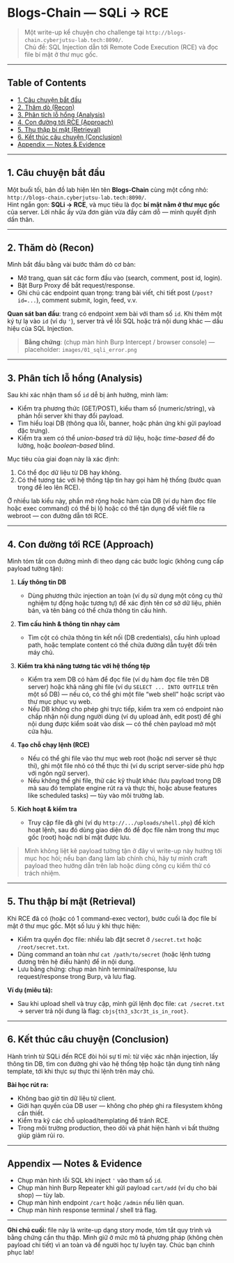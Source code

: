 # Blogs-Chain — SQLi → RCE

> Một write-up kể chuyện cho challenge tại `http://blogs-chain.cyberjutsu-lab.tech:8090/`.  
> Chủ đề: SQL Injection dẫn tới Remote Code Execution (RCE) và đọc file bí mật ở thư mục gốc.

---

## Table of Contents
- [1. Câu chuyện bắt đầu](#1-câu-chuyện-bắt-đầu)
- [2. Thăm dò (Recon)](#2-thăm-dò-recon)
- [3. Phân tích lỗ hổng (Analysis)](#3-phân-tích-lỗ-hổng-analysis)
- [4. Con đường tới RCE (Approach)](#4-con-đường-tới-rce-approach)
- [5. Thu thập bí mật (Retrieval)](#5-thu-thập-bí-mật-retrieval)
- [6. Kết thúc câu chuyện (Conclusion)](#6-kết-thúc-câu-chuyện-conclusion)
- [Appendix — Notes & Evidence](#appendix--notes--evidence)

---

## 1. Câu chuyện bắt đầu

Một buổi tối, bản đồ lab hiện lên tên **Blogs-Chain** cùng một cổng nhỏ: `http://blogs-chain.cyberjutsu-lab.tech:8090/`.  
Hint ngắn gọn: **SQLi → RCE**, và mục tiêu là đọc **bí mật nằm ở thư mục gốc** của server. Lời nhắc ấy vừa đơn giản vừa đầy cám dỗ — mình quyết định dấn thân.

---

## 2. Thăm dò (Recon)

Mình bắt đầu bằng vài bước thăm dò cơ bản:
- Mở trang, quan sát các form đầu vào (search, comment, post id, login).  
- Bật Burp Proxy để bắt request/response.  
- Ghi chú các endpoint quan trọng: trang bài viết, chi tiết post (`/post?id=...`), comment submit, login, feed, v.v.

**Quan sát ban đầu**: trang có endpoint xem bài với tham số `id`. Khi thêm một ký tự lạ vào `id` (ví dụ `'`), server trả về lỗi SQL hoặc trả nội dung khác — dấu hiệu của SQL Injection.

> **Bằng chứng**: (chụp màn hình Burp Intercept / browser console) — placeholder: `images/01_sqli_error.png`

---

## 3. Phân tích lỗ hổng (Analysis)

Sau khi xác nhận tham số `id` dễ bị ảnh hưởng, mình làm:
- Kiểm tra phương thức (GET/POST), kiểu tham số (numeric/string), và phản hồi server khi thay đổi payload.  
- Tìm hiểu loại DB (thông qua lỗi, banner, hoặc phản ứng khi gửi payload đặc trưng).  
- Kiểm tra xem có thể *union-based* trả dữ liệu, hoặc *time-based* để đo lường, hoặc *boolean-based* blind.

Mục tiêu của giai đoạn này là xác định:
1. Có thể đọc dữ liệu từ DB hay không.
2. Có thể tương tác với hệ thống tập tin hay gọi hàm hệ thống (bước quan trọng để leo lên RCE).

Ở nhiều lab kiểu này, phần mở rộng hoặc hàm của DB (ví dụ hàm đọc file hoặc exec command) có thể bị lộ hoặc có thể tận dụng để viết file ra webroot — con đường dẫn tới RCE.

---

## 4. Con đường tới RCE (Approach)

Mình tóm tắt con đường mình đi theo dạng các bước logic (không cung cấp payload tường tận):

1. **Lấy thông tin DB**
   - Dùng phương thức injection an toàn (ví dụ sử dụng một công cụ thử nghiệm tự động hoặc tương tự) để xác định tên cơ sở dữ liệu, phiên bản, và tên bảng có thể chứa thông tin cấu hình.

2. **Tìm cấu hình & thông tin nhạy cảm**
   - Tìm cột có chứa thông tin kết nối (DB credentials), cấu hình upload path, hoặc template content có thể chứa đường dẫn tuyệt đối trên máy chủ.

3. **Kiểm tra khả năng tương tác với hệ thống tệp**
   - Kiểm tra xem DB có hàm để đọc file (ví dụ hàm đọc file trên DB server) hoặc khả năng ghi file (ví dụ `SELECT ... INTO OUTFILE` trên một số DB) — nếu có, có thể ghi một file “web shell” hoặc script vào thư mục phục vụ web.
   - Nếu DB không cho phép ghi trực tiếp, kiểm tra xem có endpoint nào chấp nhận nội dung người dùng (ví dụ upload ảnh, edit post) để ghi nội dung được kiểm soát vào disk — có thể chèn payload mở một cửa hậu.

4. **Tạo chỗ chạy lệnh (RCE)**
   - Nếu có thể ghi file vào thư mục web root (hoặc nơi server sẽ thực thi), ghi một file nhỏ có thể thực thi (ví dụ script server-side phù hợp với ngôn ngữ server).  
   - Nếu không thể ghi file, thử các kỹ thuật khác (lưu payload trong DB mà sau đó template engine rút ra và thực thi, hoặc abuse features like scheduled tasks) — tùy vào môi trường lab.

5. **Kích hoạt & kiểm tra**
   - Truy cập file đã ghi (ví dụ `http://.../uploads/shell.php`) để kích hoạt lệnh, sau đó dùng giao diện đó để đọc file nằm trong thư mục gốc (root) hoặc nơi bí mật được lưu.

> Mình không liệt kê payload tường tận ở đây vì write-up này hướng tới mục học hỏi; nếu bạn đang làm lab chính chủ, hãy tự mình craft payload theo hướng dẫn trên lab hoặc dùng công cụ kiểm thử có trách nhiệm.

---

## 5. Thu thập bí mật (Retrieval)

Khi RCE đã có (hoặc có 1 command-exec vector), bước cuối là đọc file bí mật ở thư mục gốc. Một số lưu ý khi thực hiện:
- Kiểm tra quyền đọc file: nhiều lab đặt secret ở `/secret.txt` hoặc `/root/secret.txt`.  
- Dùng command an toàn như `cat /path/to/secret` (hoặc lệnh tương đương trên hệ điều hành) để in nội dung.  
- Lưu bằng chứng: chụp màn hình terminal/response, lưu request/response trong Burp, và lưu flag.

**Ví dụ (miêu tả):**
- Sau khi upload shell và truy cập, mình gửi lệnh đọc file: `cat /secret.txt` → server trả nội dung là flag: `cbjs{th3_s3cr3t_is_in_root}`.

---

## 6. Kết thúc câu chuyện (Conclusion)

Hành trình từ SQLi đến RCE đòi hỏi sự tỉ mỉ: từ việc xác nhận injection, lấy thông tin DB, tìm con đường ghi vào hệ thống tệp hoặc tận dụng tính năng template, tới khi thực sự thực thi lệnh trên máy chủ.  

**Bài học rút ra:**
- Không bao giờ tin dữ liệu từ client.  
- Giới hạn quyền của DB user — không cho phép ghi ra filesystem không cần thiết.  
- Kiểm tra kỹ các chỗ upload/templating để tránh RCE.  
- Trong môi trường production, theo dõi và phát hiện hành vi bất thường giúp giảm rủi ro.

---

## Appendix — Notes & Evidence

- Chụp màn hình lỗi SQL khi inject `'` vào tham số `id`.  
- Chụp màn hình Burp Repeater khi gửi payload `cart/add` (ví dụ cho bài shop) — tùy lab.  
- Chụp màn hình endpoint `/cart` hoặc `/admin` nếu liên quan.  
- Chụp màn hình response terminal / shell trả flag.

---

**Ghi chú cuối:** file này là write-up dạng story mode, tóm tắt quy trình và bằng chứng cần thu thập. Mình giữ ở mức mô tả phương pháp (không chèn payload chi tiết) vì an toàn và để người học tự luyện tay. Chúc bạn chinh phục lab!
